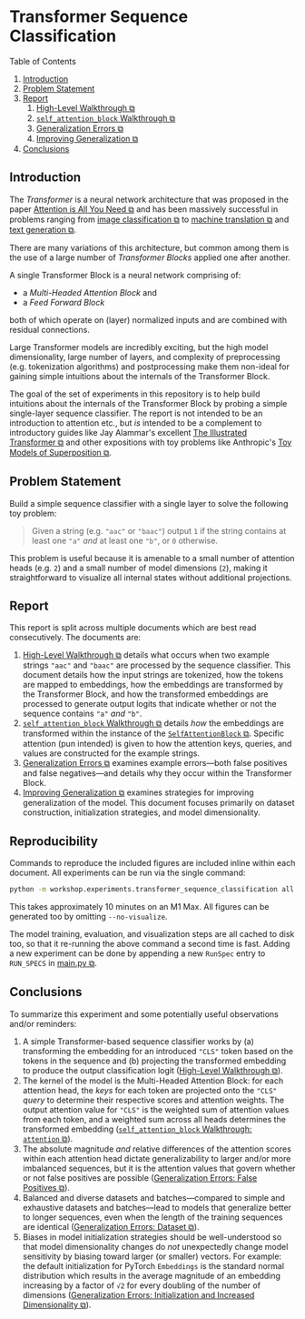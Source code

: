 # Transformer Sequence Classification

Table of Contents
1. [Introduction](#introduction)
2. [Problem Statement](#problem-statement)
3. [Report](#report)
   1. [High-Level Walkthrough ⧉](01-high-level-walkthrough.md)
   2. [`self_attention_block` Walkthrough ⧉](02-self-attention-block-walkthrough.md)
   3. [Generalization Errors ⧉](03-generalization-errors.md)
   4. [Improving Generalization ⧉](04-improving-generalization.md)
4. [Conclusions](#conclusions)

## Introduction

The *Transformer* is a neural network architecture that was proposed in the paper [Attention is All You Need ⧉](https://arxiv.org/abs/1706.03762) and has been massively successful in problems ranging from [image classification ⧉](https://arxiv.org/abs/2010.11929) to [machine translation ⧉](https://arxiv.org/abs/1910.10683) and [text generation ⧉](https://arxiv.org/abs/2005.14165).

There are many variations of this architecture, but common among them is the use of a large number of *Transformer Blocks* applied one after another.

A single Transformer Block is a neural network comprising of:
- a *Multi-Headed Attention Block* and
- a *Feed Forward Block*

both of which operate on (layer) normalized inputs and are combined with residual connections.

Large Transformer models are incredibly exciting, but the high model dimensionality, large number of layers, and complexity of preprocessing (e.g. tokenization algorithms) and postprocessing make them non-ideal for gaining simple intuitions about the internals of the Transformer Block.

The goal of the set of experiments in this repository is to help build intuitions about the internals of the Transformer Block by probing a simple single-layer sequence classifier. The report is not intended to be an introduction to attention etc., but *is* intended to be a complement to introductory guides like Jay Alammar's excellent [The Illustrated Transformer ⧉](https://jalammar.github.io/illustrated-transformer/) and other expositions with toy problems like Anthropic's [Toy Models of Superposition ⧉](https://transformer-circuits.pub/2022/toy_model/index.html).

## Problem Statement

Build a simple sequence classifier with a single layer to solve the following toy problem:

> Given a string (e.g. `"aac"` or `"baac"`) output `1` if the string contains at least one `"a"` *and* at least one `"b"`, or `0` otherwise.

This problem is useful because it is amenable to a small number of attention heads (e.g. `2`) and a small number of model dimensions (`2`), making it straightforward to visualize all internal states without additional projections.

## Report

This report is split across multiple documents which are best read consecutively. The documents are:

1. [High-Level Walkthrough ⧉](01-high-level-walkthrough.md) details what occurs when two example strings `"aac"` and `"baac"` are processed by the sequence classifier. This document details how the input strings are tokenized, how the tokens are mapped to embeddings, how the embeddings are transformed by the Transformer Block, and how the transformed embeddings are processed to generate output logits that indicate whether or not the sequence contains `"a"` *and* `"b"`.
2. [`self_attention_block` Walkthrough ⧉](02-self-attention-block-walkthrough.md) details *how* the embeddings are transformed within the instance of the [`SelfAttentionBlock` ⧉](https://github.com/rstebbing/workshop/blob/5b6dff53d8adc4c83707f8da80fc2c2b08f08c76/py/src/workshop/experiments/transformer_sequence_classification/model.py#L230). Specific attention (pun intended) is given to how the attention keys, queries, and values are constructed for the example strings.
3. [Generalization Errors ⧉](03-generalization-errors.md) examines example errors—both false positives and false negatives—and details why they occur within the Transformer Block.
4. [Improving Generalization ⧉](04-improving-generalization.md) examines strategies for improving generalization of the model. This document focuses primarily on dataset construction, initialization strategies, and model dimensionality.

## Reproducibility

Commands to reproduce the included figures are included inline within each document. All experiments can be run via the single command:
``` bash
python -m workshop.experiments.transformer_sequence_classification all --no-visualize > /dev/null
```
This takes approximately 10 minutes on an M1 Max. All figures can be generated too by omitting `--no-visualize`.

The model training, evaluation, and visualization steps are all cached to disk too, so that it re-running the above command a second time is fast. Adding a new experiment can be done by appending a new `RunSpec` entry to `RUN_SPECS` in [main.py ⧉](https://github.com/rstebbing/workshop/blob/5b6dff53d8adc4c83707f8da80fc2c2b08f08c76/py/src/workshop/experiments/transformer_sequence_classification/main.py#L56).

## Conclusions

To summarize this experiment and some potentially useful observations and/or reminders:

1. A simple Transformer-based sequence classifier works by (a) transforming the embedding for an introduced `"CLS"` token based on the tokens in the sequence and (b) projecting the transformed embedding to produce the output classification logit ([High-Level Walkthrough ⧉](01-high-level-walkthrough.md)).
2. The kernel of the model is the Multi-Headed Attention Block: for each attention head, the *keys* for each token are projected onto the `"CLS"` *query* to determine their respective scores and attention weights. The output attention value for `"CLS"` is the weighted sum of attention values from each token, and a weighted sum across all heads determines the transformed embedding ([`self_attention_block` Walkthrough: `attention` ⧉](02-self-attention-block-walkthrough.md#attention)).
3. The absolute magnitude *and* relative differences of the attention scores within each attention head dictate generalizability to larger and/or more imbalanced sequences, but it is the attention values that govern whether or not false positives are possible ([Generalization Errors: False Positives ⧉](03-generalization-errors.md#false-positives)).
4. Balanced and diverse datasets and batches—compared to simple and exhaustive datasets and batches—lead to models that generalize better to longer sequences, even when the length of the training sequences are identical ([Generalization Errors: Dataset ⧉](04-improving-generalization.md#dataset)).
5. Biases in model initialization strategies should be well-understood so that model dimensionality changes do *not* unexpectedly change model sensitivity by biasing toward larger (or smaller) vectors. For example: the default initialization for PyTorch `Embeddings` is the standard normal distribution which results in the average magnitude of an embedding increasing by a factor of `√2` for every doubling of the number of dimensions ([Generalization Errors: Initialization and Increased Dimensionality ⧉](04-improving-generalization.md#initialization-and-increased-dimensionality)).
